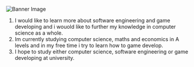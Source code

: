 ![Banner Image](https://static.vecteezy.com/system/resources/previews/000/701/690/original/abstract-polygonal-banner-background-vector.jpg)
1. I would like to learn more about software engineering and game developing and i wouold like to further my knowledge in computer science as a whole.
2. Im currently studying computer science, maths and economics in A levels and in my free time i try to learn how to game develop.
3. I hope to study either computer science, software engineering or game developing at university.
<!---
Yoma2007/Yoma2007 is a ✨ special ✨ repository because its `README.md` (this file) appears on your GitHub profile.
You can click the Preview link to take a look at your changes.
--->

